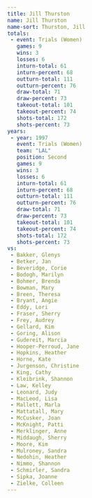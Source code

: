 ```yaml
---
title: Jill Thurston
name: Jill Thurston
name-sort: Thurston, Jill
totals:
 - event: Trials (Women)
   games: 9
   wins: 3
   losses: 6
   inturn-total: 61
   inturn-percent: 68
   outturn-total: 111
   outturn-percent: 76
   draw-total: 71
   draw-percent: 73
   takeout-total: 101
   takeout-percent: 74
   shots-total: 172
   shots-percent: 73
years:
 - year: 1997
   event: Trials (Women)
   team: "LAL"
   position: Second
   games: 9
   wins: 3
   losses: 6
   inturn-total: 61
   inturn-percent: 68
   outturn-total: 111
   outturn-percent: 76
   draw-total: 71
   draw-percent: 73
   takeout-total: 101
   takeout-percent: 74
   shots-total: 172
   shots-percent: 73
vs:
 - Bakker, Glenys
 - Betker, Jan
 - Beveridge, Corie
 - Bodogh, Marilyn
 - Bohmer, Brenda
 - Bowman, Mary
 - Breen, Theresa
 - Bryant, Angie
 - Eddy, Lori
 - Fraser, Sherry
 - Frey, Audrey
 - Gellard, Kim
 - Goring, Alison
 - Gudereit, Marcia
 - Hooper-Perroud, Jane
 - Hopkins, Heather
 - Horne, Kate
 - Jurgenson, Christine
 - King, Cathy
 - Kleibrink, Shannon
 - Law, Kelley
 - Leonard, Judy
 - MacLeod, Lisa
 - Mallett, Marla
 - Mattatall, Mary
 - McCusker, Joan
 - McKnight, Patti
 - Merklinger, Anne
 - Middaugh, Sherry
 - Moore, Kim
 - Mulroney, Sandra
 - Nedohin, Heather
 - Nimmo, Shannon
 - Schmirler, Sandra
 - Sipka, Joanne
 - Zielke, Colleen
---
```

